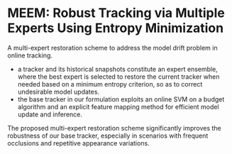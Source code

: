 # MEEM: Robust Tracking via Multiple Experts Using Entropy Minimization
A multi-expert restoration scheme to address the model drift problem in online tracking.
- a tracker and its historical snapshots constitute an expert ensemble, where the best expert is selected to restore the current tracker when needed based on a minimum entropy criterion,
so as to correct undesirable model updates.
- the base tracker in our formulation exploits an online SVM on a budget algorithm and an explicit feature mapping
method for efficient model update and inference.

The proposed multi-expert restoration scheme significantly improves the robustness of our base tracker, especially in scenarios with frequent occlusions and repetitive appearance variations.
